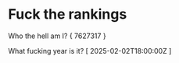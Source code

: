 # Fuck the rankings

Who the hell am I?
{ 7627317 }

What fucking year is it?
[ 2025-02-02T18:00:00Z ]
